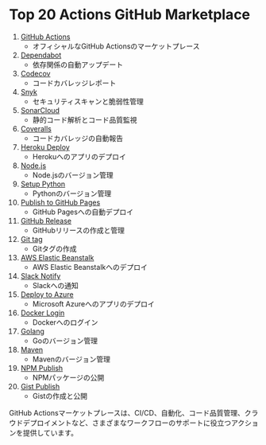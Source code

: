 # Top 20 Actions GitHub Marketplace

1. [GitHub Actions](https://github.com/marketplace/actions)
   - オフィシャルなGitHub Actionsのマーケットプレース
2. [Dependabot](https://github.com/marketplace/actions/dependabot-action)
   - 依存関係の自動アップデート
3. [Codecov](https://github.com/marketplace/actions/codecov)
   - コードカバレッジレポート
4. [Snyk](https://github.com/marketplace/actions/snyk)
   - セキュリティスキャンと脆弱性管理
5. [SonarCloud](https://github.com/marketplace/actions/sonarcloud)
   - 静的コード解析とコード品質監視
6. [Coveralls](https://github.com/marketplace/actions/coveralls-github-action)
   - コードカバレッジの自動報告
7. [Heroku Deploy](https://github.com/marketplace/actions/heroku)
   - Herokuへのアプリのデプロイ
8. [Node.js](https://github.com/marketplace/actions/setup-node)
   - Node.jsのバージョン管理
9. [Setup Python](https://github.com/marketplace/actions/setup-python)
   - Pythonのバージョン管理
10. [Publish to GitHub Pages](https://github.com/marketplace/actions/github-pages-deploy)
    - GitHub Pagesへの自動デプロイ
11. [GitHub Release](https://github.com/marketplace/actions/create-a-release)
    - GitHubリリースの作成と管理
12. [Git tag](https://github.com/marketplace/actions/create-a-git-tag)
    - Gitタグの作成
13. [AWS Elastic Beanstalk](https://github.com/marketplace/actions/aws-elastic-beanstalk-deployment)
    - AWS Elastic Beanstalkへのデプロイ
14. [Slack Notify](https://github.com/marketplace/actions/slack-notify)
    - Slackへの通知
15. [Deploy to Azure](https://github.com/marketplace/actions/deploy-to-azure)
    - Microsoft Azureへのアプリのデプロイ
16. [Docker Login](https://github.com/marketplace/actions/docker-login)
    - Dockerへのログイン
17. [Golang](https://github.com/marketplace/actions/setup-go)
    - Goのバージョン管理
18. [Maven](https://github.com/marketplace/actions/setup-maven)
    - Mavenのバージョン管理
19. [NPM Publish](https://github.com/marketplace/actions/publish-npm)
    - NPMパッケージの公開
20. [Gist Publish](https://github.com/marketplace/actions/gist-publish)
    - Gistの作成と公開

GitHub Actionsマーケットプレースは、CI/CD、自動化、コード品質管理、クラウドデプロイメントなど、さまざまなワークフローのサポートに役立つアクションを提供しています。
